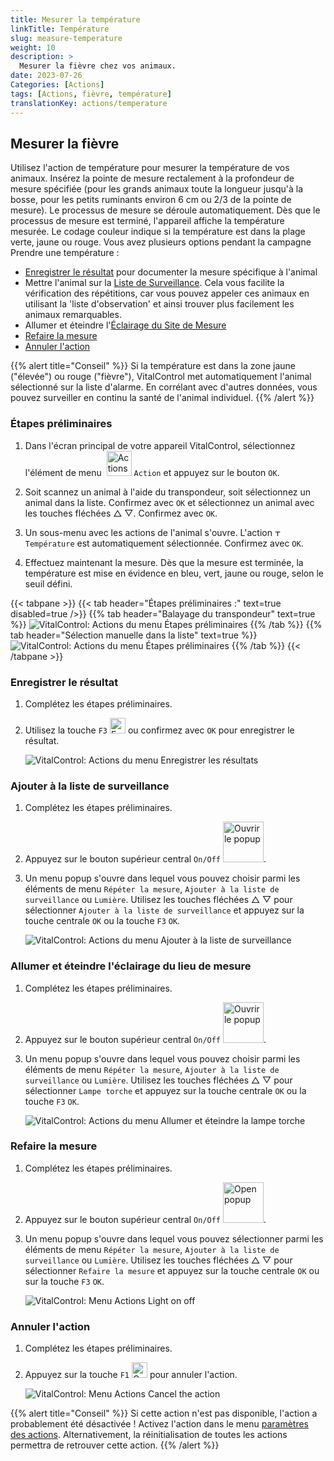 ```yaml
---
title: Mesurer la température
linkTitle: Température
slug: measure-temperature
weight: 10
description: >
  Mesurer la fièvre chez vos animaux.
date: 2023-07-26
Categories: [Actions]
tags: [Actions, fièvre, température]
translationKey: actions/temperature
---
```


## Mesurer la fièvre

Utilisez l'action de température pour mesurer la température de vos animaux. Insérez la pointe de mesure rectalement à la profondeur de mesure spécifiée (pour les grands animaux toute la longueur jusqu'à la bosse, pour les petits ruminants environ 6 cm ou 2/3 de la pointe de mesure). Le processus de mesure se déroule automatiquement. Dès que le processus de mesure est terminé, l'appareil affiche la température mesurée. Le codage couleur indique si la température est dans la plage verte, jaune ou rouge. Vous avez plusieurs options pendant la campagne Prendre une température :

- [Enregistrer le résultat](#enregistrer-le-résultat) pour documenter la mesure spécifique à l'animal
- Mettre l'animal sur la [Liste de Surveillance](#ajouter-à-la-liste-de-surveillance). Cela vous facilite la vérification des répétitions, car vous pouvez appeler ces animaux en utilisant la 'liste d'observation' et ainsi trouver plus facilement les animaux remarquables.
- Allumer et éteindre l'[Éclairage du Site de Mesure](#allumer-et-éteindre-léclairage-du-lieu-de-mesure)
- [Refaire la mesure](#refaire-la-mesure)
- [Annuler l'action](#annuler-laction)

{{% alert title="Conseil" %}}
Si la température est dans la zone jaune ("élevée") ou rouge ("fièvre"), VitalControl met automatiquement l'animal sélectionné sur la liste d'alarme. En corrélant avec d'autres données, vous pouvez surveiller en continu la santé de l'animal individuel.
{{% /alert %}}

### Étapes préliminaires

1. Dans l'écran principal de votre appareil VitalControl, sélectionnez l'élément de menu &nbsp;<img src="/icons/actions.svg" width="40" align="bottom" alt="Actions" /> `Action` et appuyez sur le bouton `OK`.

2. Soit scannez un animal à l'aide du transpondeur, soit sélectionnez un animal dans la liste. Confirmez avec `OK` et sélectionnez un animal avec les touches fléchées △ ▽. Confirmez avec `OK`.

3. Un sous-menu avec les actions de l'animal s'ouvre. L'action <img src="/icons/actions/temperature.svg" width="10" align="bottom" alt="Température" /> `Température` est automatiquement sélectionnée. Confirmez avec `OK`.

4. Effectuez maintenant la mesure. Dès que la mesure est terminée, la température est mise en évidence en bleu, vert, jaune ou rouge, selon le seuil défini.

{{< tabpane >}}
{{< tab header="Étapes préliminaires :" text=true disabled=true />}}
{{% tab header="Balayage du transpondeur" text=true %}}
![VitalControl: Actions du menu Étapes préliminaires](../images/firststeps-scan.png "Étapes préliminaires")
{{% /tab %}}
{{% tab header="Sélection manuelle dans la liste" text=true %}}
![VitalControl: Actions du menu Étapes préliminaires](../images/firststeps.png "Étapes préliminaires")
{{% /tab %}}
{{< /tabpane >}}

### Enregistrer le résultat

1. Complétez les étapes préliminaires.

2. Utilisez la touche `F3` <img src="/icons/footer/save.svg" width="25" align="bottom" alt="Enregistrer" /> ou confirmez avec `OK` pour enregistrer le résultat.

    ![VitalControl: Actions du menu Enregistrer les résultats](../images/saveresults.png "Enregistrer les résultats")

### Ajouter à la liste de surveillance

1. Complétez les étapes préliminaires.

2. Appuyez sur le bouton supérieur central `On/Off` <img src="/icons/footer/repeat_add_to_watch.svg" width="65" align="bottom" alt="Ouvrir le popup" />.

3. Un menu popup s'ouvre dans lequel vous pouvez choisir parmi les éléments de menu `Répéter la mesure`, `Ajouter à la liste de surveillance` ou `Lumière`. Utilisez les touches fléchées △ ▽ pour sélectionner `Ajouter à la liste de surveillance` et appuyez sur la touche centrale `OK` ou la touche `F3` `OK`.

    ![VitalControl: Actions du menu Ajouter à la liste de surveillance](../images/watchlist.png "Ajouter à la liste de surveillance")

### Allumer et éteindre l'éclairage du lieu de mesure

1. Complétez les étapes préliminaires.

2. Appuyez sur le bouton supérieur central `On/Off` <img src="/icons/footer/repeat_add_to_watch.svg" width="65" align="bottom" alt="Ouvrir le popup" />.

3. Un menu popup s'ouvre dans lequel vous pouvez choisir parmi les éléments de menu `Répéter la mesure`, `Ajouter à la liste de surveillance` ou `Lumière`. Utilisez les touches fléchées △ ▽ pour sélectionner `Lampe torche` et appuyez sur la touche centrale `OK` ou la touche `F3` `OK`.

    ![VitalControl: Actions du menu Allumer et éteindre la lampe torche](../images/light.png "Allumer et éteindre la lampe torche")

### Refaire la mesure

1. Complétez les étapes préliminaires.

2. Appuyez sur le bouton supérieur central `On/Off` <img src="/icons/footer/repeat_add_to_watch.svg" width="65" align="bottom" alt="Open popup" />.

3. Un menu popup s'ouvre dans lequel vous pouvez sélectionner parmi les éléments de menu `Répéter la mesure`, `Ajouter à la liste de surveillance` ou `Lumière`. Utilisez les touches fléchées △ ▽ pour sélectionner `Refaire la mesure` et appuyez sur la touche centrale `OK` ou sur la touche `F3` `OK`.

    ![VitalControl: Menu Actions Light on off](../images/repeat.png "Light on off")

### Annuler l'action

1. Complétez les étapes préliminaires.

2. Appuyez sur la touche `F1` <img src="/icons/footer/cancel.svg" width="25" align="bottom" alt="Cancel" /> pour annuler l'action.

    ![VitalControl: Menu Actions Cancel the action](../images/saveresults.png "Cancel the action")

{{% alert title="Conseil" %}}
Si cette action n'est pas disponible, l'action a probablement été désactivée ! Activez l'action dans le menu [paramètres des actions](../setting/). Alternativement, la réinitialisation de toutes les actions permettra de retrouver cette action.
{{% /alert %}}
